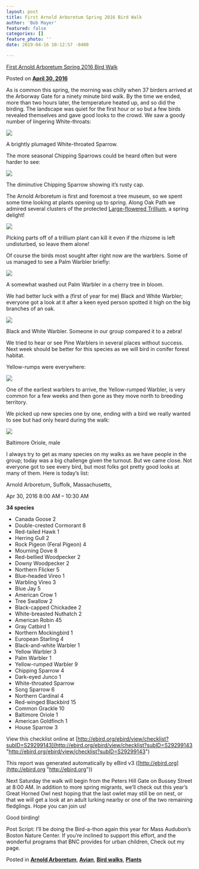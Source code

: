 ```yaml
---
layout: post
title: First Arnold Arboretum Spring 2016 Bird Walk
author: 'Bob Mayer'
featured: false
categories: []
feature_photo: ''
date: 2019-04-16 10:12:57 -0400

---
```

[First Arnold Arboretum Spring 2016 Bird Walk](https://web.archive.org/web/20171113131919/http://www.arbotopia.com/first-arnold-arboretum-spring-2016-bird-walk/)

Posted on [**April 30, 2016**](https://web.archive.org/web/20171113131919/http://www.arbotopia.com/first-arnold-arboretum-spring-2016-bird-walk/ "6:05 pm")

As is common this spring, the morning was chilly when 37 birders arrived at the Arborway Gate for a ninety minute bird walk. By the time we ended, more than two hours later, the temperature heated up, and so did the birding. The landscape was quiet for the first hour or so but a few birds revealed themselves and gave good looks to the crowd. We saw a goody number of lingering White-throats:

![](/images/P1110340.jpg)

A brightly plumaged White-throated Sparrow.

The more seasonal Chipping Sparrows could be heard often but were harder to see:

![](/images/P1120526-2.jpg)

The diminutive Chipping Sparrow showing it’s rusty cap.

The Arnold Arboretum is first and foremost a tree museum, so we spent some time looking at plants opening up to spring. Along Oak Path we admired several clusters of the protected [Large-flowered Trillium](https://web.archive.org/web/20171113131919/https://en.wikipedia.org/wiki/Trillium), a spring delight!

![](/images/P1120618.jpg)

Picking parts off of a trillium plant can kill it even if the rhizome is left undisturbed, so leave them alone!

Of course the birds most sought after right now are the warblers. Some of us managed to see a Palm Warbler briefly:

![](/images/P1120584.jpg)

A somewhat washed out Palm Warbler in a cherry tree in bloom.

We had better luck with a (first of year for me) Black and White Warbler; everyone got a look at it after a keen eyed person spotted it high on the big branches of an oak.

![](/images/P1080314-2.jpg)

Black and White Warbler. Someone in our group compared it to a zebra!

We tried to hear or see Pine Warblers in several places without success. Next week should be better for this species as we will bird in conifer forest habitat.

Yellow-rumps were everywhere:

![](/images/P1120597.jpg)

One of the earliest warblers to arrive, the Yellow-rumped Warbler, is very common for a few weeks and then gone as they move north to breeding territory.

We picked up new species one by one, ending with a bird we really wanted to see but had only heard during the walk:

![](/images/P1080772-1.jpg)

Baltimore Oriole, male

I always try to get as many species on my walks as we have people in the group; today was a big challenge given the turnout. But we came close. Not everyone got to see every bird, but most folks got pretty good looks at many of them. Here is today’s list:

Arnold Arboretum, Suffolk, Massachusetts,

Apr 30, 2016 8:00 AM – 10:30 AM

**34 species**

* Canada Goose 2
* Double-crested Cormorant 8
* Red-tailed Hawk 1
* Herring Gull 2
* Rock Pigeon (Feral Pigeon) 4
* Mourning Dove 8
* Red-bellied Woodpecker 2
* Downy Woodpecker 2
* Northern Flicker 5
* Blue-headed Vireo 1
* Warbling Vireo 3
* Blue Jay 5
* American Crow 1
* Tree Swallow 2
* Black-capped Chickadee 2
* White-breasted Nuthatch 2
* American Robin 45
* Gray Catbird 1
* Northern Mockingbird 1
* European Starling 4
* Black-and-white Warbler 1
* Yellow Warbler 3
* Palm Warbler 1
* Yellow-rumped Warbler 9
* Chipping Sparrow 4
* Dark-eyed Junco 1
* White-throated Sparrow
* Song Sparrow 6
* Northern Cardinal 4
* Red-winged Blackbird 15
* Common Grackle 10
* Baltimore Oriole 1
* American Goldfinch 1
* House Sparrow 3

View this checklist online at [http://ebird.org/ebird/view/checklist?subID=S29299143](http://ebird.org/ebird/view/checklist?subID=S29299143 "http://ebird.org/ebird/view/checklist?subID=S29299143")

This report was generated automatically by eBird v3 ([http://ebird.org](http://ebird.org "http://ebird.org"))

Next Saturday the walk will begin from the Peters Hill Gate on Bussey Street at 8:00 AM. In addition to more spring migrants, we’ll check out this year’s Great Horned Owl nest hoping that the last owlet may still be on nest, or that we will get a look at an adult lurking nearby or one of the two remaining fledglings. Hope you can join us!

Good birding!

Post Script: I’ll be doing the Bird-a-thon again this year for Mass Audubon’s Boston Nature Center. If you’re inclined to support this effort, and the wonderful programs that BNC provides for urban children, Check out my page.

Posted in [**Arnold Arboretum**](https://web.archive.org/web/20171113131919/http://www.arbotopia.com/category/arboretum/), [**Avian**](https://web.archive.org/web/20171113131919/http://www.arbotopia.com/category/avian/), [**Bird walks**](https://web.archive.org/web/20171113131919/http://www.arbotopia.com/category/bird-walks/), [**Plants**](https://web.archive.org/web/20171113131919/http://www.arbotopia.com/category/plants/)